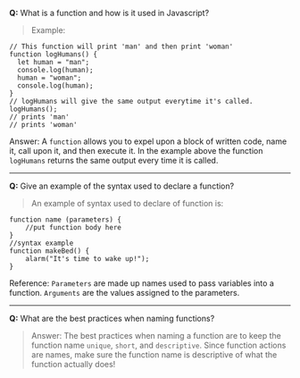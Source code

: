 **Q:** What is a function and how is it used in Javascript?

> Example: 
```
// This function will print 'man' and then print 'woman'
function logHumans() {
  let human = "man";
  console.log(human);
  human = "woman";
  console.log(human);
}
// logHumans will give the same output everytime it's called.
logHumans();
// prints 'man'
// prints 'woman'
```
Answer: A `function` allows you to expel upon a block of written code, name it, call upon it, and then execute it. In the example above the function `logHumans` returns the same output every time it is called.

---

**Q:** Give an example of the syntax used to declare a function?

> An example of syntax used to declare of function is:
```
function name (parameters) {
    //put function body here
}
//syntax example
function makeBed() {
    alarm("It's time to wake up!");
}
```
Reference: `Parameters` are made up names used to pass variables into a function. `Arguments` are the values assigned to the parameters.

---

**Q:** What are the best practices when naming functions?

> Answer: The best practices when naming a function are to keep the function name `unique`, `short`, and `descriptive`. Since function actions are names, make sure the function name is descriptive of what the function actually does!
